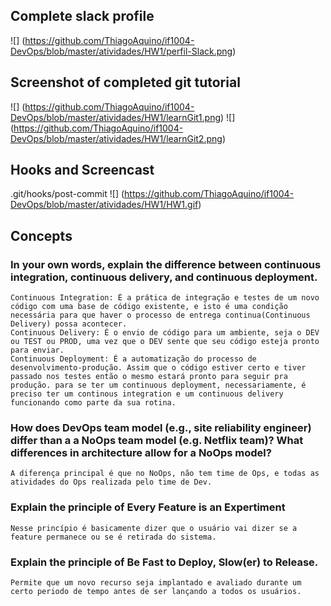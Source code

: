 ## Complete slack profile

![] (https://github.com/ThiagoAquino/if1004-DevOps/blob/master/atividades/HW1/perfil-Slack.png)

## Screenshot of completed git tutorial

![] (https://github.com/ThiagoAquino/if1004-DevOps/blob/master/atividades/HW1/learnGit1.png)
![] (https://github.com/ThiagoAquino/if1004-DevOps/blob/master/atividades/HW1/learnGit2.png)

## Hooks and Screencast

.git/hooks/post-commit
![] (https://github.com/ThiagoAquino/if1004-DevOps/blob/master/atividades/HW1/HW1.gif)

## Concepts

### In your own words, explain the difference between continuous integration, continuous delivery, and continuous deployment.
	Continuous Integration: É a prática de integração e testes de um novo código com uma base de código existente, e isto é uma condição necessária para que haver o processo de entrega continua(Continuous Delivery) possa acontecer.
	Continuous Delivery: É o envio de código para um ambiente, seja o DEV ou TEST ou PROD, uma vez que o DEV sente que seu código esteja pronto para enviar.
	Continuous Deployment: É a automatização do processo de desenvolvimento-produção. Assim que o código estiver certo e tiver passado nos testes então o mesmo estará pronto para seguir pra produção. para se ter um continuous deployment, necessariamente, é preciso ter um continous integration e um continuous delivery funcionando como parte da sua rotina.

### How does DevOps team model (e.g., site reliability engineer) differ than a a NoOps team model (e.g. Netflix team)? What differences in architecture allow for a NoOps model?
	A diferença principal é que no NoOps, não tem time de Ops, e todas as atividades do Ops realizada pelo time de Dev.

### Explain the principle of Every Feature is an Expertiment
	Nesse princípio é basicamente dizer que o usuário vai dizer se a feature permanece ou se é retirada do sistema.

### Explain the principle of Be Fast to Deploy, Slow(er) to Release.
	Permite que um novo recurso seja implantado e avaliado durante um certo periodo de tempo antes de ser lançando a todos os usuários.
